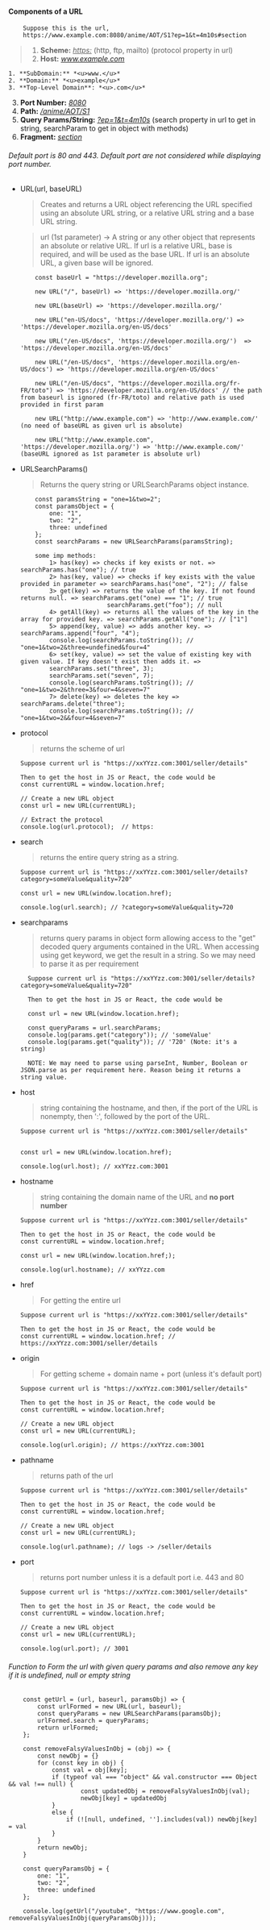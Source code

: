 #### Components of a URL

```
    Suppose this is the url,
    https://www.example.com:8080/anime/AOT/S1?ep=1&t=4m10s#section
```

> 1. **Scheme:** _<u>https:</u>_ (http, ftp, mailto) (protocol property in url)
> 2. **Host:** _<u>www.example.com</u>_

    1. **SubDomain:** *<u>www.</u>*
    2. **Domain:** *<u>example</u>*
    3. **Top-Level Domain**: *<u>.com</u>*

3. **Port Number:** _<u>8080</u>_
4. **Path:** _<u>/anime/AOT/S1</u>_
5. **Query Params/String:** _<u>?ep=1&t=4m10s</u>_ (search property in url to get in string, searchParam to get in object with methods)
6. **Fragment:** _<u>section</u>_
   >

###### Default port is 80 and 443. Default port are not considered while displaying port number.

- URL(url, baseURL)

  > Creates and returns a URL object referencing the URL specified using an absolute URL string, or a relative URL string and a base URL string.

  > url (1st parameter) -> A string or any other object that represents an absolute or relative URL. If url is a relative URL, base is required, and will be used as the base URL. If url is an absolute URL, a given base will be ignored.

  ```
      const baseUrl = "https://developer.mozilla.org";

      new URL("/", baseUrl) => 'https://developer.mozilla.org/'

      new URL(baseUrl) => 'https://developer.mozilla.org/'

      new URL("en-US/docs", 'https://developer.mozilla.org/') => 'https://developer.mozilla.org/en-US/docs'

      new URL("/en-US/docs", 'https://developer.mozilla.org/')  => 'https://developer.mozilla.org/en-US/docs'

      new URL("/en-US/docs", 'https://developer.mozilla.org/en-US/docs') => 'https://developer.mozilla.org/en-US/docs'

      new URL("/en-US/docs", "https://developer.mozilla.org/fr-FR/toto") => 'https://developer.mozilla.org/en-US/docs' // the path from baseurl is ignored (fr-FR/toto) and relative path is used provided in first param

      new URL("http://www.example.com") => 'http://www.example.com/' (no need of baseURL as given url is absolute)

      new URL("http://www.example.com", 'https://developer.mozilla.org/') => 'http://www.example.com/' (baseURL ignored as 1st parameter is absolute url)
  ```

- URLSearchParams()

  > Returns the query string or URLSearchParams object instance.

  ```
      const paramsString = "one=1&two=2";
      const paramsObject = {
          one: "1",
          two: "2",
          three: undefined
      };
      const searchParams = new URLSearchParams(paramsString);

      some imp methods:
          1> has(key) => checks if key exists or not. => searchParams.has("one"); // true
          2> has(key, value) => checks if key exists with the value provided in parameter => searchParams.has("one", "2"); // false
          3> get(key) => returns the value of the key. If not found returns null. => searchParams.get("one) === "1"; // true
                          searchParams.get("foo"); // null
          4> getAll(key) => returns all the values of the key in the array for provided key. => searchParams.getAll("one"); // ["1"]
          5> append(key, value) => adds another key. => searchParams.append("four", "4");
          console.log(searchParams.toString()); // "one=1&two=2&three=undefined&four=4"
          6> set(key, value) => set the value of existing key with given value. If key doesn't exist then adds it. =>
          searchParams.set("three", 3);
          searchParams.set("seven", 7);
          console.log(searchParams.toString()); // "one=1&two=2&three=3&four=4&seven=7"
          7> delete(key) => deletes the key =>  searchParams.delete("three");
          console.log(searchParams.toString()); // "one=1&two=2&&four=4&seven=7"
  ```

- protocol

  > returns the scheme of url

  ```
  Suppose current url is "https://xxYYzz.com:3001/seller/details"

  Then to get the host in JS or React, the code would be
  const currentURL = window.location.href;

  // Create a new URL object
  const url = new URL(currentURL);

  // Extract the protocol
  console.log(url.protocol);  // https:
  ```

- search

  > returns the entire query string as a string.

  ```
  Suppose current url is "https://xxYYzz.com:3001/seller/details?category=someValue&quality=720"

  const url = new URL(window.location.href);

  console.log(url.search); // ?category=someValue&quality=720
  ```

- searchparams

  > returns query params in object form allowing access to the "get" decoded query arguments contained in the URL. When accessing using get keyword, we get the result in a string. So we may need to parse it as per requirement

  ```
    Suppose current url is "https://xxYYzz.com:3001/seller/details?category=someValue&quality=720"

    Then to get the host in JS or React, the code would be

    const url = new URL(window.location.href);

    const queryParams = url.searchParams;
    console.log(params.get("category")); // 'someValue'
    console.log(params.get("quality")); // '720' (Note: it's a string)

    NOTE: We may need to parse using parseInt, Number, Boolean or JSON.parse as per requirement here. Reason being it returns a string value.
  ```

- host

  > string containing the hostname, and then, if the port of the URL is nonempty, then ':', followed by the port of the URL.

  ```
  Suppose current url is "https://xxYYzz.com:3001/seller/details"


  const url = new URL(window.location.href);

  console.log(url.host); // xxYYzz.com:3001
  ```

- hostname

  > string containing the domain name of the URL and **no port number**

  ```
  Suppose current url is "https://xxYYzz.com:3001/seller/details"

  Then to get the host in JS or React, the code would be
  const currentURL = window.location.href;

  const url = new URL(window.location.href;);

  console.log(url.hostname); // xxYYzz.com
  ```

- href

  > For getting the entire url

  ```
  Suppose current url is "https://xxYYzz.com:3001/seller/details"

  Then to get the host in JS or React, the code would be
  const currentURL = window.location.href; // https://xxYYzz.com:3001/seller/details
  ```

- origin

  > For getting scheme + domain name + port (unless it's default port)

  ```
  Suppose current url is "https://xxYYzz.com:3001/seller/details"

  Then to get the host in JS or React, the code would be
  const currentURL = window.location.href;

  // Create a new URL object
  const url = new URL(currentURL);

  console.log(url.origin); // https://xxYYzz.com:3001
  ```

- pathname

  > returns path of the url

  ```
  Suppose current url is "https://xxYYzz.com:3001/seller/details"

  Then to get the host in JS or React, the code would be
  const currentURL = window.location.href;

  // Create a new URL object
  const url = new URL(currentURL);

  console.log(url.pathname); // logs -> /seller/details
  ```

- port

  > returns port number unless it is a default port i.e. 443 and 80

  ```
  Suppose current url is "https://xxYYzz.com:3001/seller/details"

  Then to get the host in JS or React, the code would be
  const currentURL = window.location.href;

  // Create a new URL object
  const url = new URL(currentURL);

  console.log(url.port); // 3001
  ```

###### Function to Form the url with given query params and also remove any key if it is undefined, null or empty string

```
    const getUrl = (url, baseurl, paramsObj) => {
        const urlFormed = new URL(url, baseurl);
        const queryParams = new URLSearchParams(paramsObj);
        urlFormed.search = queryParams;
        return urlFormed;
    };

    const removeFalsyValuesInObj = (obj) => {
        const newObj = {}
        for (const key in obj) {
            const val = obj[key];
            if (typeof val === "object" && val.constructor === Object && val !== null) {
                    const updatedObj = removeFalsyValuesInObj(val);
                    newObj[key] = updatedObj
            }
            else {
                if (![null, undefined, ''].includes(val)) newObj[key] = val
            }
        }
        return newObj;
    }

    const queryParamsObj = {
        one: "1",
        two: "2",
        three: undefined
    };

    console.log(getUrl("/youtube", "https://www.google.com", removeFalsyValuesInObj(queryParamsObj)));

```
